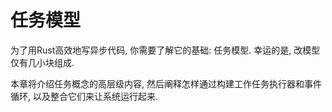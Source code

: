 # 任务模型
为了用Rust高效地写异步代码, 你需要了解它的基础: 任务模型. 幸运的是, 改模型仅有几小块组成.

本章将介绍任务概念的高层级内容, 然后阐释怎样通过构建工作任务执行器和事件循环, 以及整合它们来让系统运行起来.
